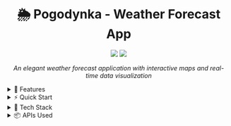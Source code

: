 <div align="center">

# 🌦️ Pogodynka - Weather Forecast App
[<img src="https://img.shields.io/badge/%20Preview-success?style=for-the-badge">](http://pogodynka.almeron.online)
[<img src="https://img.shields.io/badge/React-18.2.0-blue?style=for-the-badge&logo=react">](https://reactjs.org/)

*An elegant weather forecast application with interactive maps and real-time data visualization*
</div>
<details>
<summary>🎯 Features</summary>

### Core Features
- 🌡️ **Real-time Weather Data**
  - Current temperature
  - Humidity levels
  - Wind speed & direction with dynamic compass
  - Air quality index (European AQI)
  
- 📊 **Advanced Data Visualization**
  - Interactive charts powered by Recharts
  - Precipitation forecasts
  - Temperature trends
  - Customizable timeframes

- 🗺️ **Interactive Map Integration**
  - Click-to-forecast anywhere
  - Custom location markers
  - Smooth zoom controls
  - Built-in location search

- 🎨 **Dynamic UI Elements**
  - Weather-based animated backgrounds
  - Smooth transitions
  - Responsive design
  - Dark/Light mode switch

</details>

<details>
<summary>⚡ Quick Start</summary>

```bash
# Clone repository
git clone https://github.com/yourusername/pogodynka.git

# Install dependencies
npm install

# Start development server
npm start
```

</details>

<details>
<summary>🔧 Tech Stack</summary>

| Category | Technologies |
|----------|-------------|
| Frontend | React, Framer Motion |
| Mapping | Leaflet |
| Charts | Recharts |
| Styling | Styled Components |
| API | Open Meteo |

</details>

<details>
<summary>📦 APIs Used</summary>

```javascript
const APIs = {
  weather: 'Open Meteo Weather API',
  airQuality: 'Open Meteo Air Quality API',
  geolocation: 'IP Geolocation API',
  geocoding: 'Open Meteo Geocoding API'
};
```

</details>
